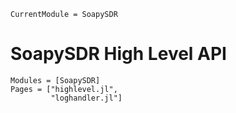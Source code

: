 ```@meta
CurrentModule = SoapySDR
```

# SoapySDR High Level API

```@autodocs
Modules = [SoapySDR]
Pages = ["highlevel.jl",
         "loghandler.jl"]
```
